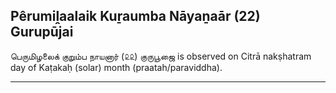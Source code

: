 ## Pêrumiḽaalaik Kuṟaumba Nāyaṉaār (22) Gurupūjai
பெருமிழலைக் குறும்ப நாயனார் (௨௨) குருபூஜை is observed on Citrā nakṣhatram day of Kaṭakaḥ (solar) month (praatah/paraviddha).



---
